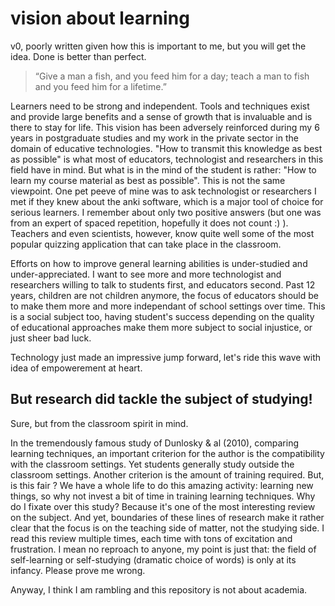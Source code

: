 # vision about learning

v0, poorly written given how this is important to me, but you will get the idea. Done is better than perfect.

> “Give a man a fish, and you feed him for a day; teach a man to fish and you feed him for a lifetime.”

Learners need to be strong and independent. Tools and techniques exist and provide large benefits and a sense of growth that is invaluable and is there to stay for life.
This vision has been adversely reinforced during my 6 years in postgraduate studies and my work in the private sector in the domain of educative technologies.
"How to transmit this knowledge as best as possible" is what most of educators, technologist and researchers in this field have in mind.
But what is in the mind of the student is rather: "How to learn my course material as best as possible".
This is not the same viewpoint. 
One pet peeve of mine was to ask technologist or researchers I met if they knew about the anki software, which is a major tool of choice for serious learners. I remember about only two positive answers (but one was from an expert of spaced repetition, hopefully it does not count :) ). Teachers and even scientists, however, know quite well some of the most popular quizzing application that can take place in the classroom.


Efforts on how to improve general learning abilities is under-studied and under-appreciated. 
I want to see more and more technologist and researchers willing to talk to students first, and educators second.
Past 12 years, children are not children anymore, the focus of educators should be to make them more and more independant of school settings over time.
This is a social subject too, having student's success depending on the quality of educational approaches make them more subject to social injustice, or just sheer bad luck.

Technology just made an impressive jump forward, let's ride this wave with idea of empowerement at heart.


## But research did tackle the subject of studying!

Sure, but from the classroom spirit in mind.

In the tremendously famous study of Dunlosky & al (2010), comparing learning techniques, an important criterion for the author is the compatibility with the classroom settings. Yet students generally study outside the classroom settings. Another criterion is the amount of training required. But, is this fair ? We have a whole life to do this amazing activity: learning new things, so why not invest a bit of time in training learning techniques. Why do I fixate over this study? Because it's one of the most interesting review on the subject. And yet, boundaries of these lines of research make it rather clear that the focus is on the teaching side of matter, not the studying side. I read this review multiple times, each time with tons of excitation and frustration. I mean no reproach to anyone, my point is just that: the field of self-learning or self-studying (dramatic choice of words) is only at its infancy. Please prove me wrong.

Anyway, I think I am rambling and this repository is not about academia.
